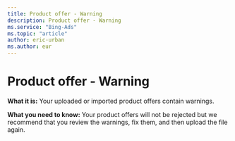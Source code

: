 ```yaml
---
title: Product offer - Warning
description: Product offer - Warning
ms.service: "Bing-Ads"
ms.topic: "article"
author: eric-urban
ms.author: eur
---
```


# Product offer - Warning

**What it is:** Your uploaded or imported product offers contain warnings.

**What you need to know:** Your product offers will not be rejected but we recommend that you review the warnings, fix them, and then upload the file again.


